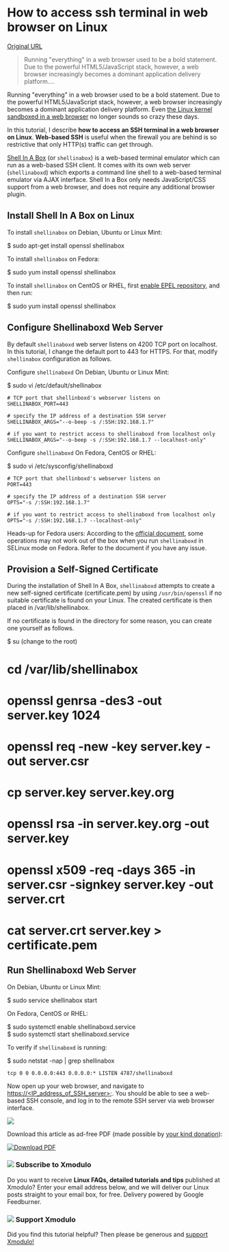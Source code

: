 # How to access ssh terminal in web browser on Linux

[Original URL](http://xmodulo.com/access-ssh-terminal-web-browser-linux.html)

> Running "everything" in a web browser used to be a bold statement. Due to the powerful HTML5/JavaScript stack, however, a web browser increasingly becomes a dominant application delivery platform....

Running "everything" in a web browser used to be a bold statement. Due to the powerful HTML5/JavaScript stack, however, a web browser increasingly becomes a dominant application delivery platform. Even [the Linux kernel sandboxed in a web browser](http://bellard.org/jslinux/tech.html) no longer sounds so crazy these days.

In this tutorial, I describe **how to access an SSH terminal in a web browser on Linux**. **Web-based SSH** is useful when the firewall you are behind is so restrictive that only HTTP(s) traffic can get through.

[Shell In A Box](http://list.xmodulo.com/shellinabox.html) (or `shellinabox`) is a web-based terminal emulator which can run as a web-based SSH client. It comes with its own web server (`shellinaboxd`) which exports a command line shell to a web-based terminal emulator via AJAX interface. Shell In a Box only needs JavaScript/CSS support from a web browser, and does not require any additional browser plugin.

## Install Shell In A Box on Linux

To install `shellinabox` on Debian, Ubuntu or Linux Mint:

$ sudo apt-get install openssl shellinabox

To install `shellinabox` on Fedora:

$ sudo yum install openssl shellinabox

To install `shellinabox` on CentOS or RHEL, first [enable EPEL repository](http://xmodulo.com/how-to-set-up-epel-repository-on-centos.html), and then run:

$ sudo yum install openssl shellinabox

## Configure Shellinaboxd Web Server

By default `shellinaboxd` web server listens on 4200 TCP port on localhost. In this tutorial, I change the default port to 443 for HTTPS. For that, modify `shellinabox` configuration as follows.

Configure `shellinaboxd` On Debian, Ubuntu or Linux Mint:

$ sudo vi /etc/default/shellinabox

```
# TCP port that shellinboxd's webserver listens on
SHELLINABOX_PORT=443

# specify the IP address of a destination SSH server
SHELLINABOX_ARGS="--o-beep -s /:SSH:192.168.1.7"

# if you want to restrict access to shellinaboxd from localhost only
SHELLINABOX_ARGS="--o-beep -s /:SSH:192.168.1.7 --localhost-only"
```

Configure `shellinaboxd` On Fedora, CentOS or RHEL:

$ sudo vi /etc/sysconfig/shellinaboxd

```
# TCP port that shellinboxd's webserver listens on
PORT=443

# specify the IP address of a destination SSH server
OPTS="-s /:SSH:192.168.1.7"

# if you want to restrict access to shellinaboxd from localhost only
OPTS="-s /:SSH:192.168.1.7 --localhost-only"
```

Heads-up for Fedora users: According to the [official document](http://code.google.com/p/shellinabox/source/browse/README.Fedora), some operations may not work out of the box when you run `shellinaboxd` in SELinux mode on Fedora. Refer to the document if you have any issue.

## Provision a Self-Signed Certificate

During the installation of Shell In A Box, `shellinaboxd` attempts to create a new self-signed certificate (certificate.pem) by using `/usr/bin/openssl` if no suitable certificate is found on your Linux. The created certificate is then placed in /var/lib/shellinabox.

If no certificate is found in the directory for some reason, you can create one yourself as follows.

$ su (change to the root)<br>
# cd /var/lib/shellinabox<br>
# openssl genrsa -des3 -out server.key 1024<br>
# openssl req -new -key server.key -out server.csr<br>
# cp server.key server.key.org<br>
# openssl rsa -in server.key.org -out server.key<br>
# openssl x509 -req -days 365 -in server.csr -signkey server.key -out server.crt<br>
# cat server.crt server.key > certificate.pem

## Run Shellinaboxd Web Server

On Debian, Ubuntu or Linux Mint:

$ sudo service shellinabox start

On Fedora, CentOS or RHEL:

$ sudo systemctl enable shellinaboxd.service<br>
$ sudo systemctl start shellinaboxd.service

To verify if `shellinaboxd` is running:

$ sudo netstat -nap | grep shellinabox

```
tcp 0 0 0.0.0.0:443 0.0.0.0:* LISTEN 4787/shellinaboxd
```

Now open up your web browser, and navigate to [https://<IP\_address\_of\_SSH\_server>](https://<IP\_address\_of\_SSH\_server&gt);. You should be able to see a web-based SSH console, and log in to the remote SSH server via web browser interface.

[![](http://farm3.staticflickr.com/2869/9960158224_6392b74041_z.jpg)](http://www.flickr.com/photos/xmodulo/9960158224/)

<span>Download this article as ad-free PDF (made possible by <a href="https://www.paypal.com/cgi-bin/webscr?cmd=_s-xclick&amp;hosted_button_id=PBHS9R4MB9RX4">your kind donation</a>): </span>

 [![Download PDF](http://d2j4ekq3nza4ef.cloudfront.net/wp-content/plugins/wp-post-to-pdf-enhanced/asset/images/pdf.png)](http://xmodulo.com/access-ssh-terminal-web-browser-linux.html?format=pdf "Download PDF")

### ![](http://xmodulo.com/images/rss_small.png) Subscribe to Xmodulo

Do you want to receive **Linux FAQs, detailed tutorials and tips** published at Xmodulo? Enter your email address below, and we will deliver our Linux posts straight to your email box, for free. Delivery powered by Google Feedburner.

### ![](http://xmodulo.com/images/heart_small.jpg) Support Xmodulo

Did you find this tutorial helpful? Then please be generous and [support Xmodulo!](http://xmodulo.com/about)
